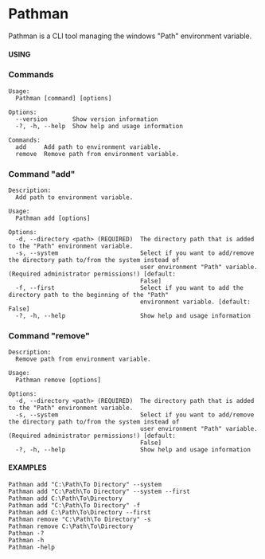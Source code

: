 ﻿# Pathman


Pathman is a CLI tool managing the windows "Path" environment variable.


#### USING
### Commands

    Usage:
      Pathman [command] [options]

    Options:
      --version       Show version information
      -?, -h, --help  Show help and usage information

    Commands:
      add     Add path to environment variable.
      remove  Remove path from environment variable.

### Command "add"

    Description:
      Add path to environment variable.

    Usage:
      Pathman add [options]

    Options:
      -d, --directory <path> (REQUIRED)  The directory path that is added to the "Path" environment variable.
      -s, --system                       Select if you want to add/remove the directory path to/from the system instead of
                                         user environment "Path" variable. (Required administrator permissions!) [default:
                                         False]
      -f, --first                        Select if you want to add the directory path to the beginning of the "Path"
                                         environment variable. [default: False]
      -?, -h, --help                     Show help and usage information

### Command "remove"

    Description:
      Remove path from environment variable.

    Usage:
      Pathman remove [options]

    Options:
      -d, --directory <path> (REQUIRED)  The directory path that is added to the "Path" environment variable.
      -s, --system                       Select if you want to add/remove the directory path to/from the system instead of
                                         user environment "Path" variable. (Required administrator permissions!) [default:
                                         False]
      -?, -h, --help                     Show help and usage information


#### EXAMPLES

    Pathman add "C:\Path\To Directory" --system
    Pathman add "C:\Path\To Directory" --system --first
    Pathman add C:\Path\To\Directory
    Pathman add "C:\Path\To Directory" -f
    Pathman add C:\Path\To\Directory --first
    Pathman remove "C:\Path\To Directory" -s
    Pathman remove C:\Path\To\Directory
    Pathman -?
    Pathman -h
    Pathman -help
